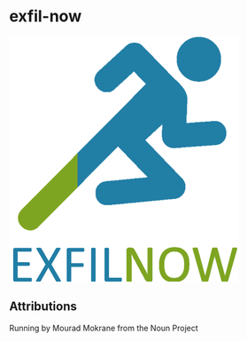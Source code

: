 # exfil-now

![Exfilnow Logo](https://github.com/Securoth/exfil-now/blob/master/Images/exfil-now-logo.png)

## Attributions
Running by Mourad Mokrane from the Noun Project